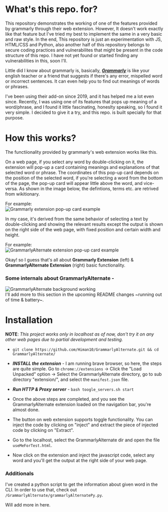 # What's this repo. for? 

This repository demonstrates the working of one of the features provided by grammarly through their web extension. However, It doesn't work exactly like that feature but I've tried my best to implement the same in a very basic and raw style. In the end, This repository is just an experimentation with JS, HTML/CSS and Python, also another half of this repository belongs to secure coding practices and vulnerabilites that might be present in the code structure of this repo. I have not yet found or started finding any vulnerabilities in this, soon I'll. 

Little did I know about grammarly is, basically, ***[Grammarly](https://www.grammarly.com)*** is like your english teacher or a friend that suggests if there's any error, mispelled word or incorrect sentences. It can even help you to find out meanings of words or phrases.  

I've been using their add-on since 2019, and it has helped me a lot even since. Recently, I was using one of its features that pops up meaning of a word/phrase, and I found it little fascinating, honeslty speaking, so I found it very simple. I decided to give it a try, and this repo. is built specially for that purpose. 

# How this works? 

The functiionality provided by grammarly's web extension works like this.    

On a web page, if you select any word by double-clicking on it, the extension will pop-up a card containing meanings and explanations of that selected word or phrase. The coordinates of this pop-up card depends on the position of the selected word, if you're selecting a word from the bottom of the page, the pop-up card will appear little above the word, and vice-versa. As shown in the image below, the defintions, terms etc. are retrived from wikitionary.   

For example:    
![Grammarly extension pop-up card example](https://www.imgur.com/vnnIe9U.jpg)    

In my case, it's derived from the same behavior of selecting a text by double-clicking and showing the relevant results except the output is shown on the right side of the web page, with fixed position and certain width and height.    

For example:    
![GrammarlyAlternate extension pop-up card example](https://imgur.com/XdwJ97N.jpg)    

Okay! so I guess that's all about **Grammarly Extension** (left) & **GrammarlyAlternate Extension** (right) basic functionality.    

### Some internals about GrammarlyAlternate -
![GrammarlyAlternate background working](https://imgur.com/x6iXQRY.png)    
I'll add more to this section in the upcoming README changes ~running out of time & battery~.

# Installation
**NOTE**: *This project works only in localhost as of now, don't try it on any other web pages due to partial development and testing.*  

* `git clone https://github.com/Himan10/GrammarlyAlternate.git && cd GrammarlyAlternate/`

* ***INSTALL the extension*** - I am running brave browser, so here, the steps are quite simple. Go to `chrome://extensions` -> Click the "Load Unpacked" option -> Select the GrammarlyAlternate directory, go to sub directory "extension/", and select the `manifest.json` file.    

* ***Run HTTP & Proxy server*** - `bash toogle_servers.sh start`

* Once the above steps are completed, and you see the GrammarlyAlternate extension loaded on the navigation bar, you're almost done.     

* The button on web extension supports toggle functionality. You can inject the code by clicking on "inject" and extract the piece of injected code by clicking on "Extract".

* Go to the localhost, select the GrammarlyAlternate dir and open the file `useMeForTest.html`. 

* Now click on the extension and inject the javascript code, select any word and you'll get the output at the right side of your web page.

### Additionals
I've created a python script to get the information about given word in the CLI. In order to use that, check out `/GrammarlyAlternate/grammarlyAlternatePy.py`.    
    

Will add more in here. 
